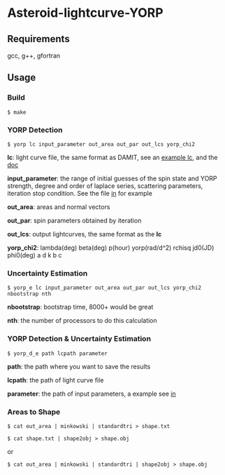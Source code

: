 # Asteroid-lightcurve-YORP

## Requirements

gcc, g++, gfortran

## Usage

### Build

    $ make

### YORP Detection

    $ yorp lc input_parameter out_area out_par out_lcs yorp_chi2
**lc**: light curve file, the same format as DAMIT, see an [example lc](https://astro.troja.mff.cuni.cz/projects/damit/LightCurves/exportAllForAsteroid/208/plaintext/A208.lc.txt), and the [doc](https://github.com/fsh1201/Asteroid-lightcurve-YORP/blob/main/convexinv_doc.pdf)

**input_parameter**: the range of initial guesses of the spin state and YORP strength, degree and order of laplace series, scattering parameters, iteration stop condition. See the file [in](https://github.com/fsh1201/Asteroid-lightcurve-YORP/blob/main/in) for example

**out_area**: areas and normal vectors

**out_par**: spin parameters obtained by iteration

**out_lcs**: output lightcurves, the same format as the **lc**

**yorp_chi2**: lambda(deg) beta(deg) p(hour) yorp(rad/d^2) rchisq jd0(JD) phi0(deg) a d k b c

### Uncertainty Estimation

    $ yorp_e lc input_parameter out_area out_par out_lcs yorp_chi2 nbootstrap nth

**nbootstrap**: bootstrap time, 8000+ would be great

**nth**: the number of processors to do this calculation

### YORP Detection & Uncertainty Estimation

    $ yorp_d_e path lcpath parameter
    
**path**: the path where you want to save the results

**lcpath**: the path of light curve file

**parameter**: the path of input parameters, a example see [in](https://github.com/fsh1201/Asteroid-lightcurve-YORP/blob/main/in)

### Areas to Shape

    $ cat out_area | minkowski | standardtri > shape.txt

    $ cat shape.txt | shape2obj > shape.obj

or

    $ cat out_area | minkowski | standardtri | shape2obj > shape.obj
